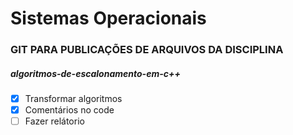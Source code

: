 # Sistemas Operacionais
### GIT PARA PUBLICAÇÕES DE ARQUIVOS DA DISCIPLINA
##### algoritmos-de-escalonamento-em-c++
- [x] Transformar algoritmos
- [x] Comentários no code
- [ ] Fazer relátorio 
